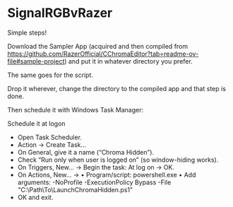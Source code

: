 # SignalRGBvRazer
Simple steps!

Download the Sampler App (acquired and then compiled from https://github.com/RazerOfficial/CChromaEditor?tab=readme-ov-file#sample-project) and put it in whatever directory you prefer.

The same goes for the script.

Drop it wherever, change the directory to the compiled app and that step is done.

Then schedule it with Windows Task Manager:

Schedule it at logon
- Open Task Scheduler.
- Action → Create Task…
- On General, give it a name (“Chroma Hidden”).
- Check “Run only when user is logged on” (so window-hiding works).
- On Triggers, New… → Begin the task: At log on → OK.
- On Actions, New… →
• Program/script: powershell.exe
• Add arguments:
-NoProfile -ExecutionPolicy Bypass -File "C:\Path\To\LaunchChromaHidden.ps1"
- OK and exit.
